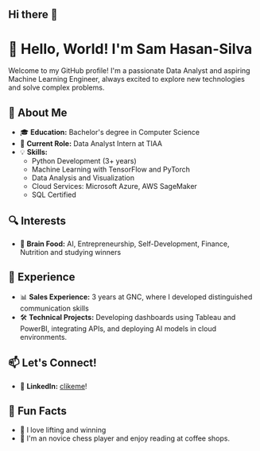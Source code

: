 ## Hi there 👋

# 👋 Hello, World! I'm Sam Hasan-Silva

Welcome to my GitHub profile! I'm a passionate Data Analyst and aspiring Machine Learning Engineer, always excited to explore new technologies and solve complex problems.

## 🚀 About Me

- 🎓 **Education:** Bachelor's degree in Computer Science
- 💼 **Current Role:** Data Analyst Intern at TIAA
- 💡 **Skills:**
  - Python Development (3+ years)
  - Machine Learning with TensorFlow and PyTorch
  - Data Analysis and Visualization
  - Cloud Services: Microsoft Azure, AWS SageMaker
  - SQL Certified


## 🔍 Interests

- 🧠 **Brain Food:** AI, Entrepreneurship, Self-Development, Finance, Nutrition and studying winners

## 💪 Experience

- 📊 **Sales Experience:** 3 years at GNC, where I developed distinguished communication skills
- 🛠️ **Technical Projects:** Developing dashboards using Tableau and PowerBI, integrating APIs, and deploying AI models in cloud environments.

## 📫 Let's Connect!
- 💼 **LinkedIn:** [clikeme](https://www.linkedin.com/in/sammy-hasan-silva/)!

## 🌱 Fun Facts
- 🚴 I love lifting and winning
- 🎨 I'm an novice chess player and enjoy reading at coffee shops.

